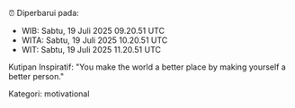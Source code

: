 ⏰ Diperbarui pada:
- WIB: Sabtu, 19 Juli 2025 09.20.51 UTC
- WITA: Sabtu, 19 Juli 2025 10.20.51 UTC
- WIT: Sabtu, 19 Juli 2025 11.20.51 UTC

Kutipan Inspiratif:
"You make the world a better place by making yourself a better person."


Kategori: motivational

